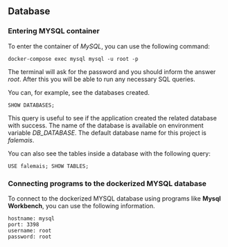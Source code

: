 ## Database

### Entering MYSQL container

To enter the container of *MySQL*, you can use the following command:

```
docker-compose exec mysql mysql -u root -p
```

The terminal will ask for the password and you should inform the answer *root*. After this you will be able to run any necessary SQL queries.

You can, for example, see the databases created.

```
SHOW DATABASES;
```

This query is useful to see if the application created the related database with success. The name of the database is available on environment variable *DB_DATABASE*. The default database name for this project is *falemais*.

You can also see the tables inside a database with the following query:

```
USE falemais; SHOW TABLES;
```

### Connecting programs to the dockerized MYSQL database

To connect to the dockerized MYSQL database using programs like **Mysql Workbench**, you can use the following information.

```
hostname: mysql
port: 3398
username: root
password: root
```